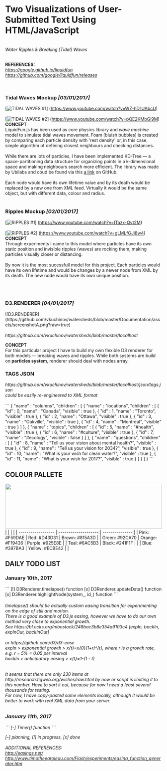 <h1>Two Visualizations of User-Submitted Text Using HTML/JavaScript</h1><br>
<i>Water Ripples & Breaking [Tidal] Waves</i><br><br>

<b>REFERENCES:</b><br>
<i>https://google.github.io/liquidfun</i><br>
<i>https://github.com/google/liquidfun/releases</i><br>

<br>
<h3>Tidal Waves Mockup <i>[03/01/2017]</i></h3>

[![TIDAL WAVES #1](https://img.youtube.com/vi/WZ-hD1UAbcU/0.jpg)]
(https://www.youtube.com/watch?v=WZ-hD1UAbcU)
<br><br>
[![TIDAL WAVES #2](https://img.youtube.com/vi/pQE2KMbGi9M/0.jpg)]
(https://www.youtube.com/watch?v=pQE2KMbGi9M)
<br>
<b>CONCEPT</b><br>
LiquidFun.js has been used as core physics library and <i>wave machine</i> model to simulate tidal waves movement.
Foam [bluish bubbles] is created by comparing each particle density with 'rest density' or, in this case, simple
algorithm of defining closest neighbours and checking distances.
<br><br>
While there are lots of particles, I have been implemented KD-Tree — a space-partitioning data structure for organizing points 
in a k-dimensional space and making neighbours search more efficient. The library was made by Ubilabs and coud be found via this 
[a link](https://github.com/ubilabs/kd-tree-javascript) on GitHub.
<br><br>
Each node would have its own lifetime value and by its death would be replaced by a new one from XML feed. Virtually
it would be the same object, but with different data, colour and radius.
<br><br>

<h3>Ripples Mockup <i>[03/01/2017]</i></h3>

[![RIPPLES #1](https://img.youtube.com/vi/ITazx-Qvt2M/0.jpg)]
(https://www.youtube.com/watch?v=ITazx-Qvt2M)
<br>
<br>
[![RIPPLES #2](https://img.youtube.com/vi/gLMLfGJj8w4/0.jpg)]
(https://www.youtube.com/watch?v=gLMLfGJj8w4)
<br>
<b>CONCEPT</b><br>
Through experiments I came to this model where particles have its own static position and invisible ripples (waves) are 
rocking them, making particles visually closer or distancing.
<br><br>
By now it is the most sucessfull model for this project. Each particles would have its own lifetime and would be changes
by a newer node from XML by its death. The new node would have its own unique position.
<br><br>

<br>
<h3>D3.RENDERER <i>[04/01/2017]</i></h3>
![D3.RENDERER](https://github.com/vkuchinov/watersheds/blob/master/Documentation/assets/screenshotA.png?raw=true)
<br>
<br>
<i>https://github.com/vkuchinov/watersheds/blob/master/localhost</i><br>

<b>CONCEPT</b><br>
For this particular project I have to build my own flexible D3 renderer for both models — breaking waves and ripples.
While both systems are build on **particles system**, renderer should deal with nodes array.
<br>
<h3>TAGS JSON</h3>
<i>https://github.com/vkuchinov/watersheds/blob/master/localhost/json/tags.json</i>
<br><i>could be easily re-engineered to XML format</i><br>
<br>
```
{
    "name" : "columns", "children" : [
        { "name" : "locations", "children" : 
            [
                { "id" : 0, "name" : "Canada", "visible" : true },
                { "id" : 1, "name" : "Toronto", "visible" : true },
                { "id" : 2, "name" : "Ottawa", "visible" : true },
                { "id" : 3, "name" : "Oakville", "visible" : true },
                { "id" : 4, "name" : "Montreal", "visible" : true }
            ]
        },
       { "name" : "topics", "children" : 
            [
                { "id" : 5, "name" : "#health", "visible" : true },
                { "id" : 6, "name" : "#culture", "visible" : true },
                { "id" : 7, "name" : "#ecology", "visible" : false }
            ]
        },
        { "name" : "questions", "children" : 
            [
                { "id" : 8, "name" : "Tell us your vision about mental health?", "visible" : true },
                { "id" : 9, "name" : "Tell us your vision for 2034?", "visible" : true },
                { "id" : 10, "name" : "What is your wish for clean water?", "visible" : true },
                { "id" : 11, "name" : "What is your wish for 2017?", "visible" : true }
            ]
        }
    ]
}
```
<br>
<h2>COLOUR PALLETE</h2>
<img src="https://olivermak.es/resources/icons/favicon144.svg" width="100%" height="144">
<br>
|                    |                      |                 |
| ------------------ |:--------------------:| ---------------:|
| Pink: #F59DAE      | Red: #D43D31         | Brown: #815A3D  |
| Green: #92CA70     | Orange: #F19436      | Purple: #925E8E |
| Teal: #6AC5B3      | Black: #241F1F       |                 |
| Blue: #397BA3      | Yellow: #ECBE42      |                 |
<br>
<h2>DAILY TODO LIST</h2>
<h3>January 10th, 2017</h3>
```
[!] D3Renderer.timelapse() function
[x] D3Renderer.updateData() function
[x] D3Renderer.highlightNode(system_, id_) function
```
<h6><i>timelapse() should be actually custom easing transition for experimenting on the edge of still and motion.
<br>There is a good example of D3.js easing, however we have to do our own method very close to exponential growth.
<br>See https://bl.ocks.org/mbostock/248bac3b8e354a9103c4 [expIn, backIn, expInOut, backInOut]<br>
<br>or https://github.com/d3/d3-ease
<br>
expIn > exponential growth > x{t}=x{0}(1+r)^{t}, where r is a growth rate, e.g. r = 5% = 0.05 per interval<br>
backIn > anticipatory easing > x{t}=1-(1 - t)
<i></h6>
<h6><i>It seems that there are only 230 items at http://research.tigweb.org/wishes/raw.html by now
or script is limiting it to this number. Have to sort it out, because for now I need a least 
several thousands for testing.<br>For now, I have copy-pasted same elements locally, although 
it would be better to work with real XML data from your server.<i></h6>
<h3>January 11th, 2017</h3>
```
[-] Timer() function
```

[-] planning, [!] in progress, [x] done
<br><br>
ADDITIONAL REFERENCES:<br>
http://easings.net/<br>
http://www.timotheegroleau.com/Flash/experiments/easing_function_generator.htm<br>
